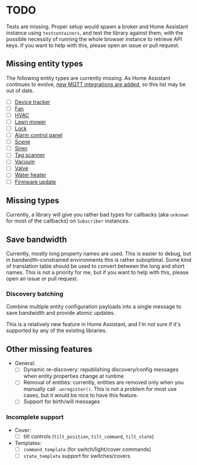 # TODO

Tests are missing. Proper setup would spawn a broker and Home Assistant instance using `testcontainers`, and test the library against them, with the possible necessity of running the whole browser instance to retrieve API keys. If you want to help with this, please open an issue or pull request.

## Missing entity types

The following entity types are currently missing. As Home Assistant continues to evolve, [new MQTT integrations are added](https://www.home-assistant.io/integrations/?search=mqtt), so this list may be out of date.

- [ ] [Device tracker](https://www.home-assistant.io/integrations/device_tracker.mqtt/)
- [ ] [Fan](https://www.home-assistant.io/integrations/fan.mqtt/)
- [ ] [HVAC](https://www.home-assistant.io/integrations/climate.mqtt/)
- [ ] [Lawn mower](https://www.home-assistant.io/integrations/lawn_mower.mqtt/)
- [ ] [Lock](https://www.home-assistant.io/integrations/lock.mqtt/)
- [ ] [Alarm control panel](https://www.home-assistant.io/integrations/alarm_control_panel.mqtt/)
- [ ] [Scene](https://www.home-assistant.io/integrations/scene.mqtt/)
- [ ] [Siren](https://www.home-assistant.io/integrations/siren.mqtt/)
- [ ] [Tag scanner](https://www.home-assistant.io/integrations/tag.mqtt/)
- [ ] [Vacuum](https://www.home-assistant.io/integrations/vacuum.mqtt/)
- [ ] [Valve](https://www.home-assistant.io/integrations/valve.mqtt/)
- [ ] [Water heater](https://www.home-assistant.io/integrations/water_heater.mqtt/)
- [ ] [Firmware update](https://www.home-assistant.io/integrations/update.mqtt/)

## Missing types

Currently, a library will give you rather bad types for callbacks (aka `unknown` for most of the callbacks) on `Subscriber` instances.

## Save bandwidth

Currently, mostly long property names are used. This is easier to debug, but in bandwidth-constrained environments this is rather suboptimal. Some kind of translation table should be used to convert between the long and short names. This is not a priority for me, but if you want to help with this, please open an issue or pull request.

### Discovery batching

Combine multiple entity configuration payloads into a single message to save bandwidth and provide atomic updates.

This is a relatively new feature in Home Assistant, and I'm not sure if it's supported by any of the existing libraries.

## Other missing features

- General:
  - [ ] Dynamic re-discovery: republishing discovery/config messages when entity properties change at runtime
  - [ ] Removal of entities: currently, entities are removed only when you manually call `.unregister()`. This is not a problem for most use cases, but it would be nice to have this feature.
  - [ ] Support for birth/will messages

### Incomplete support

- Cover:
  - [ ] tilt controls (`tilt_position`, `tilt_command`, `tilt_state`)
- Templates:
  - [ ] `command_template` (for switch/light/cover commands)
  - [ ] `state_template` support for switches/covers
